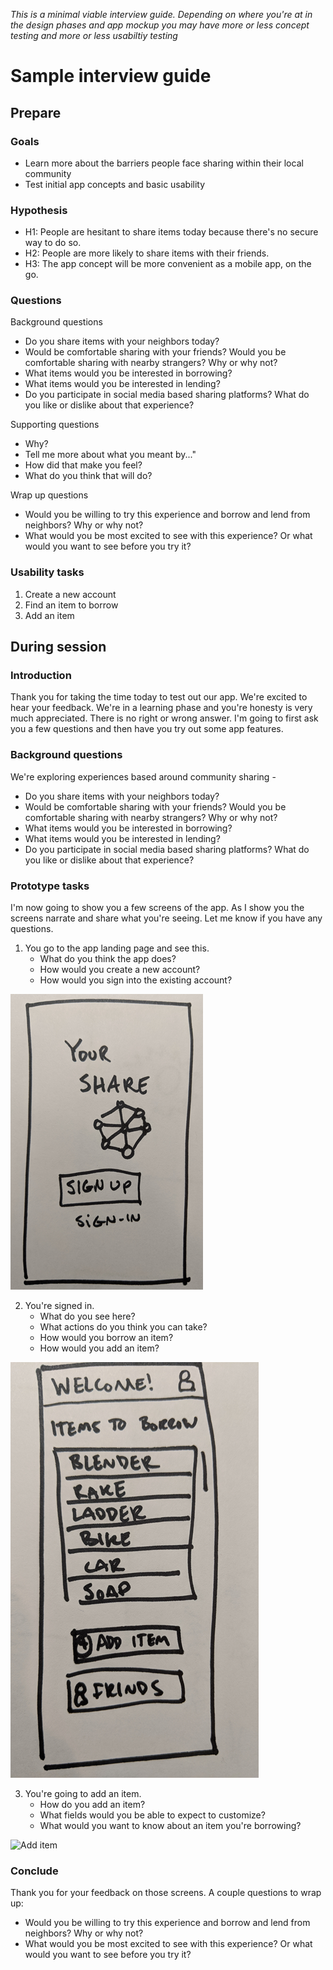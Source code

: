 *This is a minimal viable interview guide. Depending on where you're at in the design phases and app mockup you may have more or less concept testing and more or less usabiltiy testing*

# Sample interview guide

## Prepare

### Goals

* Learn more about the barriers people face sharing within their local community
* Test initial app concepts and basic usability

### Hypothesis

* H1: People are hesitant to share items today because there's no secure way to do so.
* H2: People are more likely to share items with their friends.
* H3: The app concept will be more convenient as a mobile app, on the go.

### Questions

Background questions

* Do you share items with your neighbors today?
* Would be comfortable sharing with your friends? Would you be comfortable sharing with nearby strangers? Why or why not?
* What items would you be interested in borrowing?
* What items would you be interested in lending?
* Do you participate in social media based sharing platforms? What do you like or dislike about that experience?

Supporting questions

* Why?
* Tell me more about what you meant by..."
* How did that make you feel?
* What do you think that will do?

Wrap up questions

* Would you be willing to try this experience and borrow and lend from neighbors? Why or why not?
* What would you be most excited to see with this experience? Or what would you want to see before you try it?

### Usability tasks

1. Create a new account
2. Find an item to borrow
3. Add an item

## During session

### Introduction

Thank you for taking the time today to test out our app. We're excited to hear your feedback. We're in a learning phase and you're honesty is very much appreciated. There is no right or wrong answer. I'm going to first ask you a few questions and then have you try out some app features.

### Background questions

We're exploring experiences based around community sharing -

* Do you share items with your neighbors today?
* Would be comfortable sharing with your friends? Would you be comfortable sharing with nearby strangers? Why or why not?
* What items would you be interested in borrowing?
* What items would you be interested in lending?
* Do you participate in social media based sharing platforms? What do you like or dislike about that experience?

### Prototype tasks

I'm now going to show you a few screens of the app. As I show you the screens narrate and share what you're seeing. Let me know if you have any questions.

1. You go to the app landing page and see this.
     - What do you think the app does?
     - How would you create a new account?
     - How would you sign into the existing account?

![Account landing page](YourShare-screens/YS_account_drawn.png)

2. You're signed in.
      - What do you see here?
      - What actions do you think you can take?
      - How would you borrow an item?
      - How would you add an item?

![Browse items](YourShare-screens/YS_browse_drawn.png)

3. You're going to add an item.
      - How do you add an item?
      - What fields would you be able to expect to customize?
      - What would you want to know about an item you're borrowing?

![Add item](YourShare-screens/YS_itemadd_drawn.png)

### Conclude

Thank you for your feedback on those screens. A couple questions to wrap up:

* Would you be willing to try this experience and borrow and lend from neighbors? Why or why not?
* What would you be most excited to see with this experience? Or what would you want to see before you try it?
